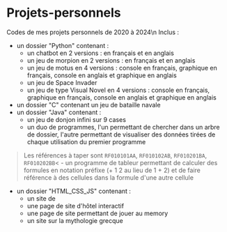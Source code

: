 # Projets-personnels
Codes de mes projets personnels de 2020 à 2024\n
Inclus :
  - un dossier "Python" contenant :
      - un chatbot en 2 versions : en français et en anglais
      - un jeu de morpion en 2 versions : en français et en anglais
      - un jeu de motus en 4 versions : console en français, graphique en français, console en anglais et graphique en anglais
      - un jeu de Space Invader
      - un jeu de type Visual Novel en 4 versions : console en français, graphique en français, console en anglais et graphique en anglais
  - un dossier "C" contenant un jeu de bataille navale
  - un dossier "Java" contenant :
      - un jeu de donjon infini sur 9 cases
      - un duo de programmes, l'un permettant de chercher dans un arbre de dossier, l'autre permettant de visualiser des données tirées de chaque utilisation du premier programme
>Les références à taper sont `RF010101AA`, `RF010102AB`, `RF010201BA`, `RF010202BB`<
      - un programme de tableur permettant de calculer des formules en notation préfixe (+ 1 2 au lieu de 1 + 2) et de faire référence à des cellules dans la formule d'une autre cellule  
  - un dossier "HTML_CSS_JS" contenant :
      - un site de 
      - une page de site d'hôtel interactif
      - une page de site permettant de jouer au memory
      - un site sur la mythologie grecque
